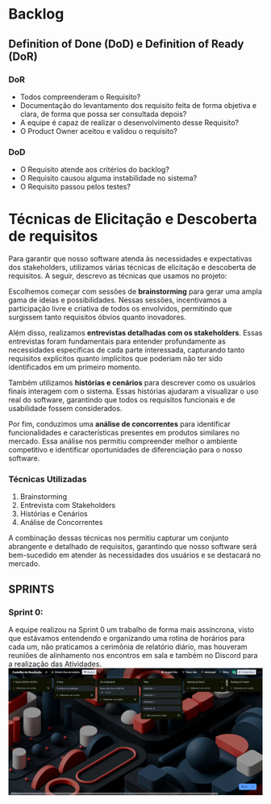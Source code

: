 # Backlog

## Definition of Done (DoD) e Definition of Ready (DoR)
### DoR
- Todos compreenderam o Requisito?
- Documentação do levantamento dos requisito feita de forma objetiva e clara, de forma que possa ser consultada depois?
-  A equipe é capaz de realizar o desenvolvimento desse Requisito?
- O Product Owner aceitou e validou o requisito?

### DoD
- O Requisito atende aos critérios do backlog?
- O Requisito causou alguma instabilidade no sistema?
- O Requisito passou pelos testes?

# Técnicas de Elicitação e Descoberta de requisitos

Para garantir que nosso software atenda às necessidades e expectativas dos stakeholders, utilizamos várias técnicas de elicitação e descoberta de requisitos. A seguir, descrevo as técnicas que usamos no projeto:

Escolhemos começar com sessões de **brainstorming** para gerar uma ampla gama de ideias e possibilidades. Nessas sessões, incentivamos a participação livre e criativa de todos os envolvidos, permitindo que surgissem tanto requisitos óbvios quanto inovadores.

Além disso, realizamos **entrevistas detalhadas com os stakeholders**. Essas entrevistas foram fundamentais para entender profundamente as necessidades específicas de cada parte interessada, capturando tanto requisitos explícitos quanto implícitos que poderiam não ter sido identificados em um primeiro momento.

Também utilizamos **histórias e cenários** para descrever como os usuários finais interagem com o sistema. Essas histórias ajudaram a visualizar o uso real do software, garantindo que todos os requisitos funcionais e de usabilidade fossem considerados.

Por fim, conduzimos uma **análise de concorrentes** para identificar funcionalidades e características presentes em produtos similares no mercado. Essa análise nos permitiu compreender melhor o ambiente competitivo e identificar oportunidades de diferenciação para o nosso software.

### Técnicas Utilizadas

1. Brainstorming
2. Entrevista com Stakeholders
3. Histórias e Cenários
4. Análise de Concorrentes

A combinação dessas técnicas nos permitiu capturar um conjunto abrangente e detalhado de requisitos, garantindo que nosso software será bem-sucedido em atender às necessidades dos usuários e se destacará no mercado.

## SPRINTS 

### Sprint 0:
A equipe realizou na Sprint 0 um trabalho de forma mais assíncrona, visto que estávamos entendendo e organizando uma rotina de horários para cada um, não praticamos a cerimônia de relatório diário, mas houveram reuniões de alinhamento nos encontros em sala e também no Discord para a realização das Atividades.
![Kanban da Sprint 0](../assets/kanbans/sprint1.jpg)



